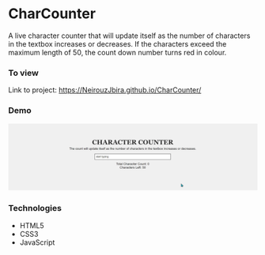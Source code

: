 # CharCounter

A live character counter that will update itself as the number of characters in the textbox increases or decreases. If the characters exceed the maximum length of 50, the count down number turns red in colour.


### To view

Link to project: https://NeirouzJbira.github.io/CharCounter/

### Demo

![quick website demo](website-demo.gif)

### Technologies

- HTML5
- CSS3
- JavaScript

